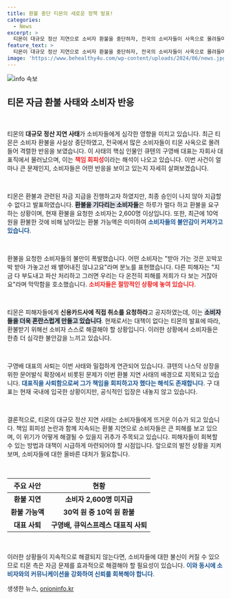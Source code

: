 ```yaml
---
title: 환불 중단 티몬의 새로운 정책 발표!
categories:
  - News
excerpt: >
  티몬이 대규모 정산 지연으로 소비자 환불을 중단하자, 전국의 소비자들이 사옥으로 몰려들며 격렬히 항의했습니다. 사태의 책임자로 지목된 큐텐 구영배 대표는 대표직을 사퇴하며 여론의 비난을 피하는 모습입니다. 소비자들의 불만이 고조되는 가운데, 티몬의 불확실한 미래가 우려됩니다.
feature_text: >
  티몬이 대규모 정산 지연으로 소비자 환불을 중단하자, 전국의 소비자들이 사옥으로 몰려들며 격렬히 항의했습니다. 사태의 책임자로 지목된 큐텐 구영배 대표는 대표직을 사퇴하며 여론의 비난을 피하는 모습입니다. 소비자들의 불만이 고조되는 가운데, 티몬의 불확실한 미래가 우려됩니다.
image: 'https://www.behealthy4u.com/wp-content/uploads/2024/06/news.jpg'
---
```


<p><img src="https://www.behealthy4u.com/wp-content/uploads/2024/06/news.jpg" alt="info 속보" /></p>

<h2 data-ke-size="size26">티몬 자금 환불 사태와 소비자 반응</h2>

<p data-ke-size="size16">&nbsp;</p>

<p>티몬의 <b>대규모 정산 지연 사태</b>가 소비자들에게 심각한 영향을 미치고 있습니다. 최근 티몬은 소비자 환불을 사실상 중단하였고, 전국에서 많은 소비자들이 티몬 사옥으로 몰려들어 격렬한 반응을 보였습니다. 이 사태의 핵심 인물인 큐텐의 구영배 대표는 자회사 대표직에서 물러났으며, 이는 <b><span style="color: #ee2323;">책임 회피성</span></b>이라는 해석이 나오고 있습니다. 이번 사건이 얼마나 큰 문제인지, 소비자들은 어떤 반응을 보이고 있는지 자세히 살펴보겠습니다.</p>

<p data-ke-size="size16">&nbsp;</p>

<p>티몬은 환불과 관련된 자금 지급을 진행하고자 하였지만, 최종 승인이 나지 않아 지급할 수 없다고 발표하였습니다. <b><span style="background-color: #21538527;">환불을 기다리는 소비자들</span></b>은 하루가 멀다 하고 환불을 요구하는 상황이며, 현재 환불을 요청한 소비자는 2,600명 이상입니다. 또한, 최근에 10억 원을 환불한 것에 비해 남아있는 환불 가능액은 미미하여 <b><span style="color: #1a5490;">소비자들의 불안감이 커져가고 있습니다</span></b>.</p>

<p data-ke-size="size16">&nbsp;</p>

<p>환불을 요청한 소비자들의 불만이 폭발했습니다. 어떤 소비자는 "받아 가는 것은 꼬박꼬박 받아 가놓고선 왜 뱉어내진 않냐고요"라며 분노를 표현했습니다. 다른 피해자는 "지금 다 부도내고 파산 처리하고 그러면 우리는 다 온전히 피해를 저희가 다 보는 거잖아요"라며 막막함을 호소했습니다. <b><span style="color: #ee2323;">소비자들은 절망적인 상황에 놓여 있습니다</span></b>.</p>

<p data-ke-size="size16">&nbsp;</p>

<p>티몬은 피해자들에게 <b>신용카드사에 직접 취소를 요청하라</b>고 공지하였는데, 이는 <b><span style="background-color: #21538527;">소비자들을 더욱 혼란스럽게 만들고 있습니다</span></b>. 현재로서는 대책이 없다는 티몬의 발표에 따라, 환불받기 위해선 소비자 스스로 해결해야 할 상황입니다. 이러한 상황에서 소비자들은 한층 더 심각한 불안감을 느끼고 있습니다. </p>

<p data-ke-size="size16">&nbsp;</p>

<p>구영배 대표의 사퇴는 이번 사태와 밀접하게 연관되어 있습니다. 큐텐의 나스닥 상장을 위한 문어발식 확장에서 비롯된 문제가 이번 환불 지연 사태의 배경으로 지목되고 있습니다. <b><span style="color: #1a5490;">대표직을 사퇴함으로써 그가 책임을 회피하고자 했다는 해석도 존재합니다</span></b>. 구 대표는 현재 국내에 입국한 상황이지만, 공식적인 입장은 내놓지 않고 있습니다. </p>

<p data-ke-size="size16">&nbsp;</p>

<p>결론적으로, 티몬의 대규모 정산 지연 사태는 소비자들에게 뜨거운 이슈가 되고 있습니다. 책임 회피성 논란과 함께 지속되는 환불 지연으로 소비자들은 큰 피해를 보고 있으며, 이 위기가 어떻게 해결될 수 있을지 귀추가 주목되고 있습니다. 피해자들이 회복할 수 있는 방법과 대책이 시급하게 마련되어야 할 시점입니다. 앞으로의 발전 상황을 지켜보며, 소비자들에 대한 올바른 대처가 필요합니다. </p>

<p data-ke-size="size16">&nbsp;</p>

<table style="width: 100%; border-collapse: collapse;">
    <thead>
        <tr>
            <th style="text-align: center; height: 24px;">주요 사안</th>
            <th style="text-align: center; height: 24px;">현황</th>
        </tr>
    </thead>
    <tbody>
        <tr>
            <td style="text-align: center; height: 17px;"><b>환불 지연</b></td>
            <td style="text-align: center; height: 17px;"><b>소비자 2,600명 미지급</b></td>
        </tr>
        <tr>
            <td style="text-align: center; height: 17px;"><b>환불 가능액</b></td>
            <td style="text-align: center; height: 17px;"><b>30억 원 중 10억 원 환불</b></td>
        </tr>
        <tr>
            <td style="text-align: center; height: 17px;"><b>대표 사퇴</b></td>
            <td style="text-align: center; height: 17px;"><b>구영배, 큐익스프레스 대표직 사퇴</b></td>
        </tr>
    </tbody>
</table>

<p data-ke-size="size16">&nbsp;</p>

<p>이러한 상황들이 지속적으로 해결되지 않는다면, 소비자들에 대한 불신이 커질 수 있으므로 티몬 측은 자금 문제를 효과적으로 해결해야 할 필요성이 있습니다. <b><span style="color: #1a5490;">이와 동시에 소비자와의 커뮤니케이션을 강화하여 신뢰를 회복해야 합니다</span></b>.</p>
생생한 뉴스, <a href="https://onioninfo.kr" rel="dofollow">onioninfo.kr</a>


